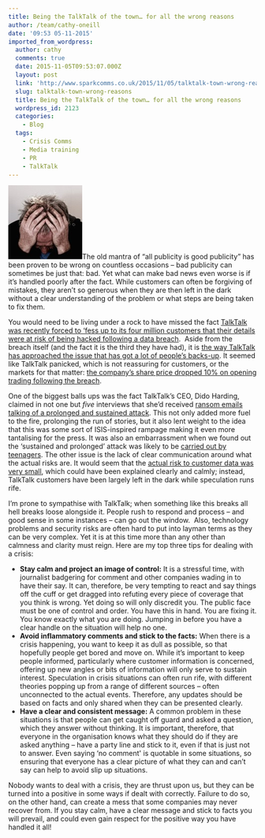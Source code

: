 ```yaml
---
title: Being the TalkTalk of the town… for all the wrong reasons
author: /team/cathy-oneill
date: '09:53 05-11-2015'
imported_from_wordpress:
  author: cathy
  comments: true
  date: 2015-11-05T09:53:07.000Z
  layout: post
  link: 'http://www.sparkcomms.co.uk/2015/11/05/talktalk-town-wrong-reasons/'
  slug: talktalk-town-wrong-reasons
  title: Being the TalkTalk of the town… for all the wrong reasons
  wordpress_id: 2123
  categories:
    - Blog
  tags:
    - Crisis Comms
    - Media training
    - PR
    - TalkTalk
---
```


![crisis](alone-513525_640-150x150.jpg)The old mantra of “all publicity is good publicity” has been proven to be wrong on countless occasions – bad publicity can sometimes be just that: bad. Yet what can make bad news even worse is if it’s handled poorly after the fact. While customers can often be forgiving of mistakes, they aren’t so generous when they are then left in the dark without a clear understanding of the problem or what steps are being taken to fix them.

You would need to be living under a rock to have missed the fact [TalkTalk was recently forced to ‘fess up to its four million customers that their details were at risk of being hacked following a data breach](http://www.bbc.co.uk/news/uk-34611857).  Aside from the breach itself (and the fact it is the third they have had), it is [the way TalkTalk has approached the issue that has got a lot of people’s backs-up](http://www.theguardian.com/technology/2015/oct/23/talktalk-criticised-for-poor-security-and-handling-of-hack-attack). It seemed like TalkTalk panicked, which is not reassuring for customers, or the markets for that matter: [the company’s share price dropped 10% on opening trading following the breach](http://www.cityam.com/227304/talktalks-share-price-is-tanking-amid-the-hacking-crisis).

One of the biggest balls ups was the fact TalkTalk’s CEO, Dido Harding, claimed in not one but _five_ interviews that she’d received [ransom emails talking of a prolonged and sustained attack](http://www.theguardian.com/business/2015/oct/23/talktalk-cyber-attack-company-has-received-ransom-demand). This not only added more fuel to the fire, prolonging the run of stories, but it also lent weight to the idea that this was some sort of ISIS-inspired rampage making it even more tantalising for the press. It was also an embarrassment when we found out the ‘sustained and prolonged’ attack was likely to be [carried out by teenagers](http://www.theguardian.com/business/2015/nov/03/teenager-arrested-norwich-talktalk-cyber-attack). The other issue is the lack of clear communication around what the actual risks are. It would seem that the [actual risk to customer data was very small](http://www.theguardian.com/business/2015/oct/30/talktalk-hackers-accessed-fraction-data-cyber-attack), which could have been explained clearly and calmly; instead, TalkTalk customers have been largely left in the dark while speculation runs rife.

I’m prone to sympathise with TalkTalk; when something like this breaks all hell breaks loose alongside it. People rush to respond and process – and good sense in some instances – can go out the window.  Also, technology problems and security risks are often hard to put into layman terms as they can be very complex. Yet it is at this time more than any other than calmness and clarity must reign. Here are my top three tips for dealing with a crisis:

  * **Stay calm and project an image of control:** It is a stressful time, with journalist badgering for comment and other companies wading in to have their say. It can, therefore, be very tempting to react and say things off the cuff or get dragged into refuting every piece of coverage that you think is wrong. Yet doing so will only discredit you. The public face must be one of control and order. You have this in hand. You are fixing it. You know exactly what you are doing. Jumping in before you have a clear handle on the situation will help no one.
  * **Avoid inflammatory comments and stick to the facts:** When there is a crisis happening, you want to keep it as dull as possible, so that hopefully people get bored and move on. While it’s important to keep people informed, particularly where customer information is concerned, offering up new angles or bits of information will only serve to sustain interest. Speculation in crisis situations can often run rife, with different theories popping up from a range of different sources – often unconnected to the actual events. Therefore, any updates should be based on facts and only shared when they can be presented clearly.
  * **Have a clear and consistent message:** A common problem in these situations is that people can get caught off guard and asked a question, which they answer without thinking. It is important, therefore, that everyone in the organisation knows what they should do if they are asked anything – have a party line and stick to it, even if that is just not to answer. Even saying ‘no comment' is quotable in some situations, so ensuring that everyone has a clear picture of what they can and can’t say can help to avoid slip up situations.

Nobody wants to deal with a crisis, they are thrust upon us, but they can be turned into a positive in some ways if dealt with correctly. Failure to do so, on the other hand, can create a mess that some companies may never recover from. If you stay calm, have a clear message and stick to facts you will prevail, and could even gain respect for the positive way you have handled it all!
